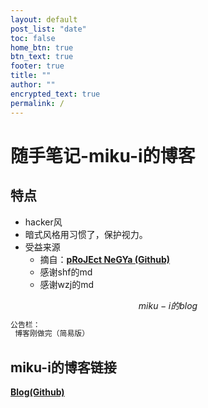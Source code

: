 ```yaml
---
layout: default
post_list: "date"
toc: false
home_btn: true
btn_text: true
footer: true
title: ""
author: ""
encrypted_text: true
permalink: /
---
```


# 随手笔记-miku-i的博客

##  特点
* hacker风
* 暗式风格用习惯了，保护视力。
* 受益来源
  * 摘自：[**pRoJEct NeGYa (Github)**](https://github.com/akiritsu/pRoJEct-NeGYa)
  * 感谢shf的md
  * 感谢wzj的md

$$
miku-i的blog
$$



```ruby
公告栏：
 博客刚做完（简易版）

```
## miku-i的博客链接

[**Blog(Github)**](https://github.com/Miku-i/blok.github.io)


